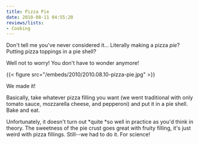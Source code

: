 ```yaml
---
title: Pizza Pie
date: 2010-08-11 04:55:20
reviews/lists:
- Cooking
---
```

Don't tell me you've never considered it... Literally making a pizza *pie*? Putting pizza toppings in a pie shell?

Well not to worry! You don't have to wonder anymore!

<!--more-->

{{< figure src="/embeds/2010/2010.08.10-pizza-pie.jpg" >}}

We made it!

Basically, take whatever pizza filling you want (we went traditional with only tomato sauce, mozzarella cheese, and pepperoni) and put it in a pie shell. Bake and eat.

Unfortunately, it doesn't turn out *quite *so well in practice as you'd think in theory. The sweetness of the pie crust goes great with fruity filling, it's just weird with pizza fillings. Still--we had to do it. For science!